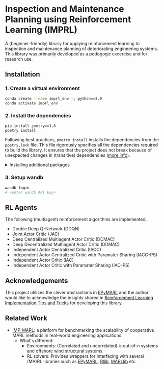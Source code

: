 # Inspection and Maintenance Planning using Reinforcement Learning (IMPRL)

A (beginner-friendly) library for applying reinforcement learning to inspection and maintenance planning of deteriorating engineering systems. This library was primarily developed as a pedogogic excercise and for research use.

## Installation

### 1. Create a virtual environment

```bash
conda create --name imprl_env -y python==3.9
conda activate imprl_env
```

### 2. Install the dependencies

```bash
pip install poetry==1.8
poetry install
```

Following best practices, `poetry install` installs the dependencies from the `poetry.lock` file. This file rigorously specifies all the dependencies required to build the library. It ensures that the project does not break because of unexpected changes in (transitive) dependencies ([more info](https://python-poetry.org/docs/basic-usage/#installing-with-poetrylock)).

<details>
<summary>Installing additional packages</summary>

You can them add via `poetry add` ([official docs](https://python-poetry.org/docs/cli/#add)) in the command line. 

For example, to install [Jupyter notebook](https://pypi.org/project/notebook/),

```bash 
# Allow >=7.1.2, <8.0.0 versions
poetry add notebook@^7.1.2
```
This will resolve the package dependencies (and adjust versions of transitive dependencies if necessary) and install the package. If the package dependency cannot be resolved, try to relax the package version and try again.
</details>

### 3. Setup wandb

```bash
wandb login
# <enter wandb API key>
```


## RL Agents

The following (multiagent) reinforcement algorithms are implemented,
  - Double Deep Q-Network (DDQN)
  - Joint Actor Critic (JAC)
  - Deep Centralized Multiagent Actor Critic (DCMAC)
  - Deep Decentralized Multiagent Actor Critic (DDMAC)
  - Independent Actor Centralized Critic (IACC)
  - Independent Actor Centralized Critic with Paramater Sharing (IACC-PS)
  - Independent Actor Critic (IAC)
  - Independent Actor Critic with Paramater Sharing (IAC-PS)


## Acknowledgements

This project utilizes the clever abstractions in [EPyMARL](https://github.com/uoe-agents/epymarl) and the author would like to acknowledge the insights shared in [Reinforcement Learning Implementation Tips and Tricks](https://agents.inf.ed.ac.uk/blog/reinforcement-learning-implementation-tricks/) for developing this library.


## Related Work


- [IMP-MARL](https://github.com/moratodpg/imp_marl): a platform for benchmarking the scalability of cooperative MARL methods in real-world engineering applications.
    - What's different: 
        - Environments: (Correlated and uncorrelated) k-out-of-n systems and offshore wind structural systems.
        - RL solvers: Provides wrappers for interfacing with several (MA)RL libraries such as [EPyMARL](https://github.com/uoe-agents/epymarl), [Rllib](imp_marl/imp_wrappers/examples/rllib/rllib_example.py), [MARLlib](imp_marl/imp_wrappers/marllib/marllib_wrap_ma_struct.py) etc.

